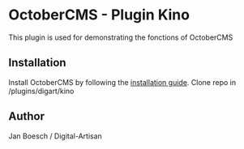 # OctoberCMS - Plugin Kino #
This plugin is used for demonstrating the fonctions of OctoberCMS
## Installation ##
Install OctoberCMS by following the [installation guide](https://octobercms.com/docs/setup/installation).
Clone repo in /plugins/digart/kino
## Author ##
Jan Boesch / Digital-Artisan